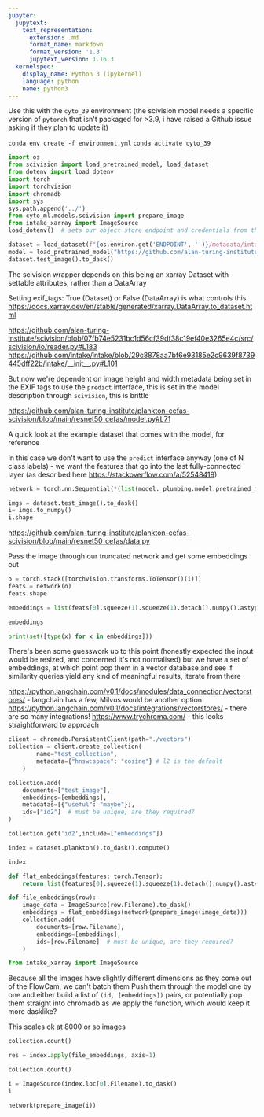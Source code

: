 ```yaml
---
jupyter:
  jupytext:
    text_representation:
      extension: .md
      format_name: markdown
      format_version: '1.3'
      jupytext_version: 1.16.3
  kernelspec:
    display_name: Python 3 (ipykernel)
    language: python
    name: python3
---
```


Use this with the `cyto_39` environment (the scivision model needs a specific version of `pytorch` that isn't packaged for >3.9, i have raised a Github issue asking if they plan to update it)

`conda env create -f environment.yml`
`conda activate cyto_39`

```python
import os
from scivision import load_pretrained_model, load_dataset
from dotenv import load_dotenv
import torch
import torchvision
import chromadb
import sys
sys.path.append('../')
from cyto_ml.models.scivision import prepare_image
from intake_xarray import ImageSource
load_dotenv()  # sets our object store endpoint and credentials from the .env file
```

```python
dataset = load_dataset(f"{os.environ.get('ENDPOINT', '')}/metadata/intake.yml")
model = load_pretrained_model("https://github.com/alan-turing-institute/plankton-cefas-scivision")
dataset.test_image().to_dask()
```

The scivision wrapper depends on this being an xarray Dataset with settable attributes, rather than a DataArray

Setting exif_tags: True (Dataset) or False (DataArray) is what controls this
https://docs.xarray.dev/en/stable/generated/xarray.DataArray.to_dataset.html 

https://github.com/alan-turing-institute/scivision/blob/07fb74e5231bc1d56cf39df38c19ef40e3265e4c/src/scivision/io/reader.py#L183
https://github.com/intake/intake/blob/29c8878aa7bf6e93185e2c9639f8739445dff22b/intake/__init__.py#L101

But now we're dependent on image height and width metadata being set in the EXIF tags to use the `predict` interface, this is set in the model description through `scivision`, this is brittle

https://github.com/alan-turing-institute/plankton-cefas-scivision/blob/main/resnet50_cefas/model.py#L71



A quick look at the example dataset that comes with the model, for reference


In this case we don't want to use the `predict` interface anyway (one of N class labels) - we want the features that go into the last fully-connected layer (as described here https://stackoverflow.com/a/52548419)

```python
network = torch.nn.Sequential(*(list(model._plumbing.model.pretrained_model.children())[:-1]))
```

```python
imgs = dataset.test_image().to_dask()
i= imgs.to_numpy()
i.shape

```

https://github.com/alan-turing-institute/plankton-cefas-scivision/blob/main/resnet50_cefas/data.py 



Pass the image through our truncated network and get some embeddings out

```python
o = torch.stack([torchvision.transforms.ToTensor()(i)])
feats = network(o)
feats.shape
```

```python
embeddings = list(feats[0].squeeze(1).squeeze(1).detach().numpy().astype(float))
```

```python
embeddings
```

```python
print(set([type(x) for x in embeddings]))
```

There's been some guesswork up to this point (honestly expected the input would be resized, and concerned it's not normalised) but we have a set of embeddings, at which point pop them in a vector database and see if similarity queries yield any kind of meaningful results, iterate from there

https://python.langchain.com/v0.1/docs/modules/data_connection/vectorstores/ - langchain has a few, Milvus would be another option
https://python.langchain.com/v0.1/docs/integrations/vectorstores/ - there are so many integrations!
https://www.trychroma.com/ - this looks straightforward to approach

```python
client = chromadb.PersistentClient(path="./vectors")
collection = client.create_collection(
        name="test_collection",
        metadata={"hnsw:space": "cosine"} # l2 is the default
    )
```

```python
collection.add(
    documents=["test_image"],
    embeddings=[embeddings],
    metadatas=[{"useful": "maybe"}],
    ids=["id2"]  # must be unique, are they required?
)
```

```python
collection.get('id2',include=["embeddings"])
```

```python
index = dataset.plankton().to_dask().compute()
```

```python
index

```

```python
def flat_embeddings(features: torch.Tensor):
    return list(features[0].squeeze(1).squeeze(1).detach().numpy().astype(float))
```

```python
def file_embeddings(row):
    image_data = ImageSource(row.Filename).to_dask()
    embeddings = flat_embeddings(network(prepare_image(image_data)))
    collection.add(
        documents=[row.Filename],
        embeddings=[embeddings],
        ids=[row.Filename]  # must be unique, are they required?
    )


```

```python
from intake_xarray import ImageSource
```

Because all the images have slightly different dimensions as they come out of the FlowCam, we can't batch them
Push them through the model one by one and either build a list of `(id, [embeddings])` pairs, or potentially pop them straight into chromadb as we apply the function, which would keep it more dasklike?

This scales ok at 8000 or so images

```python
collection.count()
```

```python
res = index.apply(file_embeddings, axis=1)
```

```python
collection.count()
```

```python
i = ImageSource(index.loc[0].Filename).to_dask()
i
```

```python
network(prepare_image(i))
```
